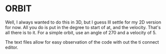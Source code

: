 # ORBIT

Well, I always wanted to do this in 3D, but I guess Ill settle for my 2D version for now. All you do is put in the degree to start of at, and the velocity. That's all there is to it. 
For a simple orbit, use an angle of 270 and a velocity of 5.

The text files allow for easy observation of the code with out the ti connect editor.
